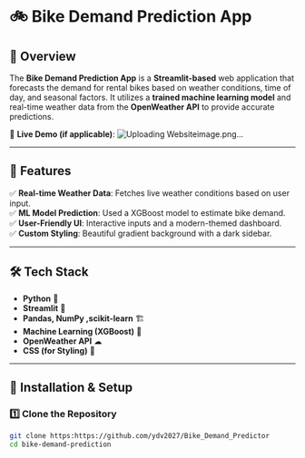 # 🚲 Bike Demand Prediction App

## 📌 Overview
The **Bike Demand Prediction App** is a **Streamlit-based** web application that forecasts the demand for rental bikes based on weather conditions, time of day, and seasonal factors. It utilizes a **trained machine learning model** and real-time weather data from the **OpenWeather API** to provide accurate predictions.  

🔗 **Live Demo (if applicable)**: 
![Uploading Websiteimage.png…]()

---

## 🎯 Features  
✅ **Real-time Weather Data**: Fetches live weather conditions based on user input.  
✅ **ML Model Prediction**: Used a XGBoost model to estimate bike demand.  
✅ **User-Friendly UI**: Interactive inputs and a modern-themed dashboard.  
✅ **Custom Styling**: Beautiful gradient background with a dark sidebar.  

---

## 🛠 Tech Stack  
- **Python** 🐍  
- **Streamlit** 🎨  
- **Pandas, NumPy ,scikit-learn** 🏗  
- **Machine Learning (XGBoost)** 🤖  
- **OpenWeather API** ☁  
- **CSS (for Styling)** 🎨  

---

## 📂 Installation & Setup  

### **1️⃣ Clone the Repository**
```bash
git clone https:https://github.com/ydv2027/Bike_Demand_Predictor
cd bike-demand-prediction
